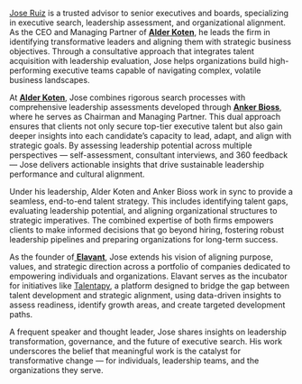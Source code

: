 [Jose Ruiz](https://josejruiz.com) is a trusted advisor to senior executives and boards, specializing in executive search, leadership assessment, and organizational alignment. As the CEO and Managing Partner of [**Alder Koten**](https://alderkoten.com), he leads the firm in identifying transformative leaders and aligning them with strategic business objectives. Through a consultative approach that integrates talent acquisition with leadership evaluation, Jose helps organizations build high-performing executive teams capable of navigating complex, volatile business landscapes.  

At [**Alder Koten**](https://alderkoten.com), Jose combines rigorous search processes with comprehensive leadership assessments developed through [**Anker Bioss**](https://ankerbioss.com), where he serves as Chairman and Managing Partner. This dual approach ensures that clients not only secure top-tier executive talent but also gain deeper insights into each candidate’s capacity to lead, adapt, and align with strategic goals. By assessing leadership potential across multiple perspectives — self-assessment, consultant interviews, and 360 feedback — Jose delivers actionable insights that drive sustainable leadership performance and cultural alignment.  

Under his leadership, Alder Koten and Anker Bioss work in sync to provide a seamless, end-to-end talent strategy. This includes identifying talent gaps, evaluating leadership potential, and aligning organizational structures to strategic imperatives. The combined expertise of both firms empowers clients to make informed decisions that go beyond hiring, fostering robust leadership pipelines and preparing organizations for long-term success.  

As the founder of[ **Elavant**](https://elavant.com), Jose extends his vision of aligning purpose, values, and strategic direction across a portfolio of companies dedicated to empowering individuals and organizations. Elavant serves as the incubator for initiatives like [Talentapy](https://talentapy.com), a platform designed to bridge the gap between talent development and strategic alignment, using data-driven insights to assess readiness, identify growth areas, and create targeted development paths.  

A frequent speaker and thought leader, Jose shares insights on leadership transformation, governance, and the future of executive search. His work underscores the belief that meaningful work is the catalyst for transformative change — for individuals, leadership teams, and the organizations they serve.